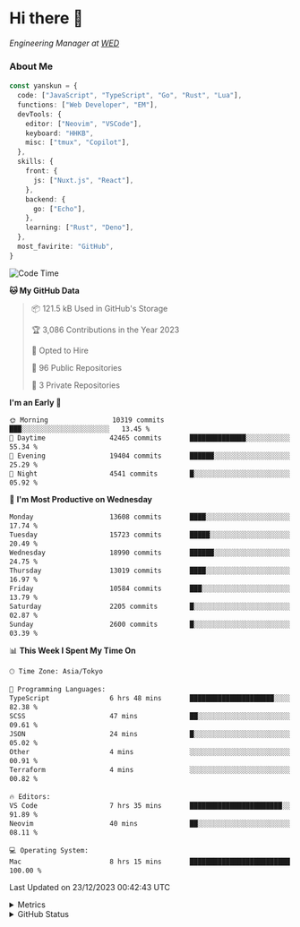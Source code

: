 # Hi there&nbsp;:wave:

<!-- ![Alt text](https://spotify-recently-played-readme.vercel.app/api?user=31kynbuubkiu3r4qh4hjuaglhfay) -->

_Engineering Manager at [WED](https://github.com/wedinc)_

### About Me

```ts
const yanskun = {
  code: ["JavaScript", "TypeScript", "Go", "Rust", "Lua"],
  functions: ["Web Developer", "EM"],
  devTools: {
    editor: ["Neovim", "VSCode"],
    keyboard: "HHKB",
    misc: ["tmux", "Copilot"],
  },
  skills: {
    front: {
      js: ["Nuxt.js", "React"],
    },
    backend: {
      go: ["Echo"],
    },
    learning: ["Rust", "Deno"],
  },
  most_favirite: "GitHub",
}
```

<!--START_SECTION:waka-->
![Code Time](http://img.shields.io/badge/Code%20Time-637%20hrs%2029%20mins-blue)

**🐱 My GitHub Data** 

> 📦 121.5 kB Used in GitHub's Storage 
 > 
> 🏆 3,086 Contributions in the Year 2023
 > 
> 💼 Opted to Hire
 > 
> 📜 96 Public Repositories 
 > 
> 🔑 3 Private Repositories 
 > 
**I'm an Early 🐤** 

```text
🌞 Morning                10319 commits       ███░░░░░░░░░░░░░░░░░░░░░░   13.45 % 
🌆 Daytime                42465 commits       ██████████████░░░░░░░░░░░   55.34 % 
🌃 Evening                19404 commits       ██████░░░░░░░░░░░░░░░░░░░   25.29 % 
🌙 Night                  4541 commits        █░░░░░░░░░░░░░░░░░░░░░░░░   05.92 % 
```
📅 **I'm Most Productive on Wednesday** 

```text
Monday                   13608 commits       ████░░░░░░░░░░░░░░░░░░░░░   17.74 % 
Tuesday                  15723 commits       █████░░░░░░░░░░░░░░░░░░░░   20.49 % 
Wednesday                18990 commits       ██████░░░░░░░░░░░░░░░░░░░   24.75 % 
Thursday                 13019 commits       ████░░░░░░░░░░░░░░░░░░░░░   16.97 % 
Friday                   10584 commits       ███░░░░░░░░░░░░░░░░░░░░░░   13.79 % 
Saturday                 2205 commits        █░░░░░░░░░░░░░░░░░░░░░░░░   02.87 % 
Sunday                   2600 commits        █░░░░░░░░░░░░░░░░░░░░░░░░   03.39 % 
```


📊 **This Week I Spent My Time On** 

```text
🕑︎ Time Zone: Asia/Tokyo

💬 Programming Languages: 
TypeScript               6 hrs 48 mins       █████████████████████░░░░   82.38 % 
SCSS                     47 mins             ██░░░░░░░░░░░░░░░░░░░░░░░   09.61 % 
JSON                     24 mins             █░░░░░░░░░░░░░░░░░░░░░░░░   05.02 % 
Other                    4 mins              ░░░░░░░░░░░░░░░░░░░░░░░░░   00.91 % 
Terraform                4 mins              ░░░░░░░░░░░░░░░░░░░░░░░░░   00.82 % 

🔥 Editors: 
VS Code                  7 hrs 35 mins       ███████████████████████░░   91.89 % 
Neovim                   40 mins             ██░░░░░░░░░░░░░░░░░░░░░░░   08.11 % 

💻 Operating System: 
Mac                      8 hrs 15 mins       █████████████████████████   100.00 % 
```


 Last Updated on 23/12/2023 00:42:43 UTC
<!--END_SECTION:waka-->

<details>
  <summary>Metrics</summary>
  <img src="https://github.com/yanskun/yanskun/blob/main/github-metrics.svg" alt="Metrics">
</details>

<details>
  <summary>GitHub Status</summary>
  <picture>
    <source media="(prefers-color-scheme: dark)" srcset="https://raw.githubusercontent.com/yanskun/yanskun/master/profile-summary-card-output/nord_dark/0-profile-details.svg">
   <img src="https://raw.githubusercontent.com/yanskun/yanskun/master/profile-summary-card-output/default/0-profile-details.svg">
  </picture>
  <br>
  <picture>
    <source media="(prefers-color-scheme: dark)" srcset="https://raw.githubusercontent.com/yanskun/yanskun/master/profile-summary-card-output/nord_dark/1-repos-per-language.svg">
   <img src="https://raw.githubusercontent.com/yanskun/yanskun/master/profile-summary-card-output/default/1-repos-per-language.svg">
  </picture>
  <picture>
    <source media="(prefers-color-scheme: dark)" srcset="https://raw.githubusercontent.com/yanskun/yanskun/master/profile-summary-card-output/nord_dark/2-most-commit-language.svg">
   <img src="https://raw.githubusercontent.com/yanskun/yanskun/master/profile-summary-card-output/default/2-most-commit-language.svg">
  </picture>
  <br>
  <picture>
    <source media="(prefers-color-scheme: dark)" srcset="https://raw.githubusercontent.com/yanskun/yanskun/master/profile-summary-card-output/nord_dark/3-stats.svg">
   <img src="https://raw.githubusercontent.com/yanskun/yanskun/master/profile-summary-card-output/default/3-stats.svg">
  </picture>
  <picture>
    <source media="(prefers-color-scheme: dark)" srcset="https://raw.githubusercontent.com/yanskun/yanskun/master/profile-summary-card-output/nord_dark/4-productive-time.svg">
   <img src="https://raw.githubusercontent.com/yanskun/yanskun/master/profile-summary-card-output/default/4-productive-time.svg">
  </picture>
</details>
